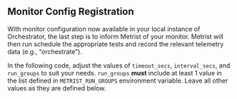 ## Monitor Config Registration

With monitor configuration now available in your local instance of Orchestrator, the last step is to inform Metrist of your monitor. Metrist will then run schedule the appropriate tests and record the relevant telemetry data (e.g., “orchestrate”).

In the following code, adjust the values of `timeout_secs`, `interval_secs`, and `run_groups` to suit your needs. `run_groups` **must** include at least 1 value in the list defined in `METRIST_RUN_GROUPS` environment variable. Leave all other values as they are defined below.
